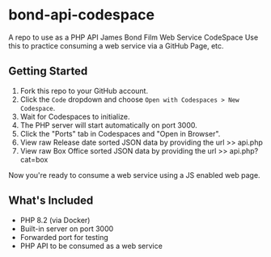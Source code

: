 # bond-api-codespace
A repo to use as a PHP API James Bond Film Web Service CodeSpace
Use this to practice consuming a web service via a GitHub Page, etc.

## Getting Started

1. Fork this repo to your GitHub account.
2. Click the `Code` dropdown and choose `Open with Codespaces > New Codespace`.
3. Wait for Codespaces to initialize.
4. The PHP server will start automatically on port 3000.
5. Click the "Ports" tab in Codespaces and "Open in Browser".
6. View raw Release date sorted JSON data by providing the url >> api.php
7. View raw Box Office sorted JSON data by providing the url >> api.php?cat=box

Now you're ready to consume a web service using a JS enabled web page.

## What's Included

- PHP 8.2 (via Docker)
- Built-in server on port 3000
- Forwarded port for testing
- PHP API to be consumed as a web service
